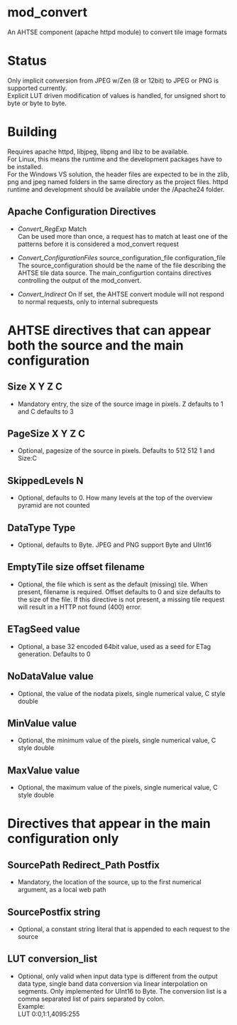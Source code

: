 # mod_convert

An AHTSE component (apache httpd module) to convert tile image formats

# Status

Only implicit conversion from JPEG w/Zen (8 or 12bit) to JPEG or PNG is supported currently.  
Explicit LUT driven modification of values is handled, for unsigned short to byte or byte to byte.

# Building

Requires apache httpd, libjpeg, libpng and libz to be available.  
For Linux, this means the runtime and the development packages have to be installed.  
For the Windows VS solution, the header files are expected to be in the zlib, png and jpeg named folders in the same directory as the project files. httpd runtime and development should be available under the /Apache24 folder.

## Apache Configuration Directives  

* *Convert_RegExp* Match  
Can be used more than once, a request has to match at least one of the patterns before it is considered a mod_convert request

* *Convert_ConfigurationFiles* source_configuration_file configuration_file
The source_configuration should be the name of the file describing the AHTSE tile data source.  The main_configurtion contains directives controlling the output of the mod_convert.

* *Convert_Indirect* On
If set, the AHTSE convert module will not respond to normal requests, only to internal subrequests


# AHTSE directives that can appear both the source and the main configuration

## Size X Y Z C
- Mandatory entry, the size of the source image in pixels.  Z defaults to 1 and C defaults to 3

## PageSize X Y Z C
- Optional, pagesize of the source in pixels.  Defaults to 512 512 1 and Size:C

## SkippedLevels N
- Optional, defaults to 0.  How many levels at the top of the overview pyramid are not counted

## DataType Type
- Optional, defaults to Byte.  JPEG and PNG support Byte and UInt16

## EmptyTile size offset filename
- Optional, the file which is sent as the default (missing) tile.  When present, filename is required.  Offset defaults to 0 and size defaults to the size of the file.
If this directive is not present, a missing tile request will result in a HTTP not found (400) error.

## ETagSeed value
- Optional, a base 32 encoded 64bit value, used as a seed for ETag generation.  Defaults to 0

## NoDataValue value
- Optional, the value of the nodata pixels, single numerical value, C style double

## MinValue value
- Optional, the minimum value of the pixels, single numerical value, C style double

## MaxValue value
- Optional, the maximum value of the pixels, single numerical value, C style double

# Directives that appear in the main configuration only

## SourcePath Redirect_Path Postfix
- Mandatory, the location of the source, up to the first numerical argument, as a local web path

## SourcePostfix string
- Optional, a constant string literal that is appended to each request to the source

## LUT conversion_list
- Optional, only valid when input data type is different from the output data type, single band data conversion via linear interpolation on segments.
Only implemented for UInt16 to Byte.
The conversion list is a comma separated list of pairs separated by colon.  
Example:  
LUT 0:0,1:1,4095:255
